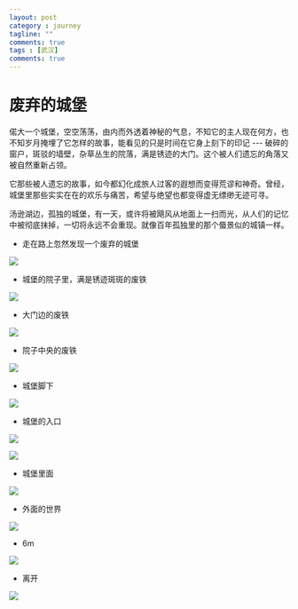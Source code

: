 ```yaml
---
layout: post
category : journey
tagline: ""
comments: true
tags : [武汉]
comments: true
---
```


# 废弃的城堡
偌大一个城堡，空空荡荡，由内而外透着神秘的气息，不知它的主人现在何方，也不知岁月掩埋了它怎样的故事，能看见的只是时间在它身上刻下的印记 --- 破碎的窗户，斑驳的墙壁，杂草丛生的院落，满是锈迹的大门。这个被人们遗忘的角落又被自然重新占领。

它那些被人遗忘的故事，如今都幻化成旅人过客的遐想而变得荒谬和神奇。曾经，城堡里那些实实在在的欢乐与痛苦，希望与绝望也都变得虚无缥缈无迹可寻。

汤逊湖边，孤独的城堡，有一天，或许将被飓风从地面上一扫而光，从人们的记忆中被彻底抹掉，一切将永远不会重现。就像百年孤独里的那个蜃景似的城镇一样。

- 走在路上忽然发现一个废弃的城堡

![](/images/dry_ac_1.jpg)

- 城堡的院子里，满是锈迹斑斑的废铁

![](/images/dry_ac_2.jpg)

- 大门边的废铁

![](/images/dry_ac_3.jpg)

- 院子中央的废铁

![](/images/dry_ac_4.jpg)

- 城堡脚下

![](/images/dry_ac_5.jpg)

- 城堡的入口

![](/images/dry_ac_6.jpg)


![](/images/dry_ac_7.jpg)

- 城堡里面

![](/images/dry_ac_8.jpg)

- 外面的世界

![](/images/dry_ac_9.jpg)

- 6m

![](/images/dry_ac_10.jpg)

- 离开

![](/images/dry_ac_11.jpg)
